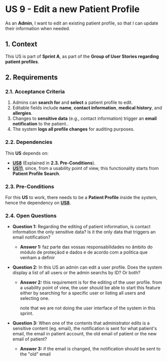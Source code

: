 # US 9 - Edit a new Patient Profile

As an **Admin**, I want to edit an existing patient profile, so that I can update their information when needed.

## 1. Context

This US is part of **Sprint A**, as part of the **Group of User Stories regarding patient profiles**.

## 2. Requirements

### 2.1. Acceptance Criteria

1. Admins can **search for** and **select** a patient profile to edit.
2. Editable fields include **name**, **contact information**, **medical history**, and **allergies**.
3. Changes to **sensitive data** (e.g., contact information) trigger an **email notification** to the patient..
4. The system **logs all profile changes** for auditing purposes.

### 2.2. Dependencies

This **US** depends on:
* [**US8**](../us8/readme.md) (Explained in **2.3. Pre-Conditions**).
* [**US11**](../us11/readme.md), since, from a usability point of view, this functionality starts from **Patient Profile Search**.


### 2.3. Pre-Conditions

For this **US** to work, there needs to be a **Patient Profile** inside the system, hence the dependency on [**US8**](../us8/readme.md).

### 2.4. Open Questions

* **Question 1:** Regarding the editing of patient information, is contact information the only sensitive data? Is it the only data that triggers an email notification?
    * **Answer 1:** faz parte das vossas responsabilidades no âmbito do módulo de proteçãod e dados e de acordo com a politica que venham a definir

* **Question 2:** In this US an admin can edit a user profile. Does the system display a list of all users or the admin searchs by ID? Or both?
    * **Answer 2:** this requirement is for the editing of the user profile. from a usability point of view, the user should be able to start this feature either by searching for a specific user or listing all users and selecting one.

        note that we are not doing the user interface of the system in this sprint.

* **Question 3:** When one of the contents that administrator edits is a sensitive content (eg. email), the notification is sent for what patient's email, the email in patient account, the old email of patient or the new email of patient?
    * **Answer 3:** if the email is changed, the notification should be sent to the "old" email